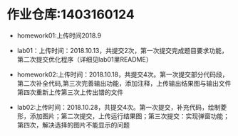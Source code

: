 # 作业仓库:1403160124

+ homework01:上传时间2018.9

+ lab01：上传时间：2018.10.13，共提交2次，第一次提交完成题目要求功能，第二次提交优化程序（详细见lab01里README）

+ homework02:上传时间：2018.10.18，共提交4次。第一次提交部分代码段，第二次补全代码,第三次完善输出功能，添加注释，上传输出结果图与输出文件
第四次重新上传第三次上传出错的文件

+ lab02:上传时间：2018.10.28，共提交4次。第一次提交，补充代码，绘制菱形，添加图片；第二次提交，上传运行结果图；第三次提交：实现弹窗功能；第四次，解决选择的图片不能显示的问题
